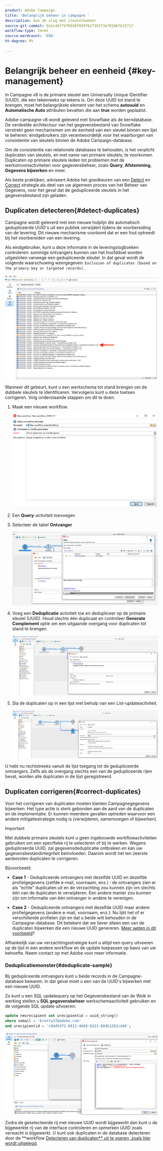 ```yaml
---
product: Adobe Campaign
title: 'Belangrijk beheer in campagne '
description: Aan de slag met sleutelbeheer
source-git-commit: 9a1c44f74f6558f0397617353f3e78186fb15717
workflow-type: tm+mt
source-wordcount: '656'
ht-degree: 0%

---
```


# Belangrijk beheer en eenheid {#key-management}

In Campagne v8 is de primaire sleutel een Universally Unique IDentifier (UUID), die een tekenreeks op tekens is. Om deze UUID tot stand te brengen, moet het belangrijkste element van het schema **autouuid** en **Automatische Auto** attributen bevatten die aan **true** worden geplaatst.

Adobe-campagne v8 wordt geleverd met Snowflake als de kerndatabase. De verdeelde architectuur van het gegevensbestand van Snowflake verstrekt geen mechanismen om de eenheid van een sleutel binnen een lijst te beheren: eindgebruikers zijn verantwoordelijk voor het waarborgen van consistentie van sleutels binnen de Adobe Campaign-database.

Om de consistentie van relationele databases te behouden, is het verplicht duplicaten van sleutels, en met name van primaire sleutels, te voorkomen. Duplicaten op primaire sleutels leiden tot problemen met de werkstroomactiviteiten voor gegevensbeheer, zoals **Query**, **Afstemming**, **Gegevens bijwerken** en meer.

Als beste praktijken, adviseert Adobe het goedkeuren van een [Detect](#detect-duplicates) en [Correct](#correct-duplicates) strategie als deel van uw algemeen proces van het Beheer van Gegevens, voor het geval dat de gedupliceerde sleutels in het gegevensbestand zijn geladen.

## Duplicaten detecteren{#detect-duplicates}

Campagne wordt geleverd met een nieuwe hulplijn die automatisch gedupliceerde UUID&#39;s uit een publiek verwijdert tijdens de voorbereiding van de levering. Dit nieuwe mechanisme voorkomt dat er een fout optreedt bij het voorbereiden van een levering.

Als eindgebruiker, kunt u deze informatie in de leveringslogboeken controleren: sommige ontvangers kunnen van het hoofddoel worden uitgesloten vanwege een gedupliceerde sleutel. In dat geval wordt de volgende waarschuwing weergegeven: `Exclusion of duplicates (based on the primary key or targeted records)`.

![](assets/delivery-log-duplicates.png)

Wanneer dit gebeurt, kunt u een werkschema tot stand brengen om de dubbele sleutels te identificeren. Vervolgens kunt u deze toetsen corrigeren. Volg onderstaande stappen om dit te doen:

1. Maak een nieuwe workflow.

   ![](assets/new-wf.png)

1. Een **Query**-activiteit toevoegen
1. Selecteer de tabel **Ontvanger**

   ![](assets/add-query-on-rcp.png)

1. Voeg een **Deduplicatie** activiteit toe en dedupliceer op de primaire sleutel (UUID). Houd slechts één duplicaat en controleer **Generate Complement** optie om een uitgaande overgang voor duplicaten tot stand te brengen.

   ![](assets/deduplicate.png)

1. Sla de duplicaten op in een lijst met behulp van een List-updateactiviteit.

   ![](assets/list-update.png)

U hebt nu rechtstreeks vanuit de lijst toegang tot de gedupliceerde ontvangers. Zelfs als de overgang slechts een van de gedupliceerde rijen bevat, worden alle duplicaten in de lijst geregistreerd.


## Duplicaten corrigeren{#correct-duplicates}

Voor het corrigeren van duplicaten moeten klanten Campagnegegevens bijwerken. Het type actie is sterk gebonden aan de aard van de duplicaten en de implementatie. Er kunnen meerdere gevallen optreden waarvoor een andere mitigatiestrategie nodig is (verwijderen, samenvoegen of bijwerken).

>[!IMPORTANT]
>
>Met dubbele primaire sleutels kunt u geen ingebouwde workflowactiviteiten gebruiken om een specifieke rij te selecteren of bij te werken. Wegens gedupliceerde UUID, zal gegevensdeduplicatie ontbreken en kan uw gegevensbestandintegriteit beïnvloeden. Daarom wordt het ten zeerste aanbevolen duplicaten te corrigeren.

Bijvoorbeeld:

* **Case 1**  - Gedupliceerde ontvangers met dezelfde UUID en dezelfde profielgegevens (zelfde e-mail, voornaam, enz.) : de ontvangers zien er als &quot;echte&quot; duplicaten uit en de verzachting zou kunnen zijn om slechts één van de duplicaten te verwijderen.
Een andere manier zou kunnen zijn om informatie van één ontvanger in andere te verenigen.

* **Case 2**  - Gedupliceerde ontvangers met dezelfde UUID maar andere profielgegevens (andere e-mail, voornaam, enz.):
Nu lijkt het of er verschillende profielen zijn en dat u beide wilt behouden in de Campagne-database. Dit betekent dat we liever alleen een van de duplicaten bijwerken die een nieuwe UUID genereren. [Meer weten in dit voorbeeld](#deduplicate-sample)?

Afhankelijk van uw verzachtingsstrategie kunt u altijd een query uitvoeren op de lijst in een andere workflow en de update toepassen op basis van uw behoefte. Neem contact op met Adobe voor meer informatie.

### Deduplicatiemonster{#deduplicate-sample}

Bij gedupliceerde ontvangers kunt u beide records in de Campagne-database bewaren. In dat geval moet u een van de UUID&#39;s bijwerken met een nieuwe UUID.

Zo kunt u een SQL updatequery op het Gegevensbestand van de Wolk in werking stellen u **SQL gegevensbeheer** werkschemaactiviteit gebruiken en de volgende SQL update uitvoeren:

```sql
update nmsrecipient set urecipientid = uuid_string()
where semail = 'bretta37@adobe.com'
and urecipientid = 'c04d93f2-6012-4668-b523-88db1262cd46';
```

![](assets/sql-data-management.png)

Zodra de geselecteerde rij met nieuwe UUID wordt bijgewerkt dan kunt u de bijgewerkte rij van de interface controleren en opmerken UUID zoals verwacht is bijgewerkt. U kunt ook duplicaten in de database detecteren door de **workflow [Detecteren van duplicaten** uit te voeren, zoals hier wordt uitgelegd](#detect-duplicates).
